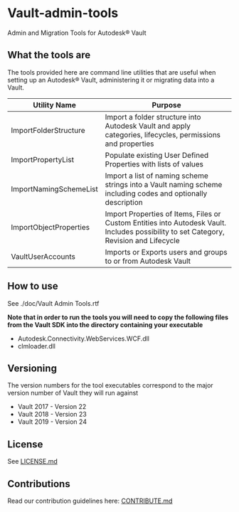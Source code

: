 # Vault-admin-tools
Admin and Migration Tools for Autodesk® Vault

## What the tools are
The tools provided here are command line utilities that are useful when setting up an Autodesk® Vault, administering it or migrating data into a Vault.

| Utility Name | Purpose |
| ------- | ------- |
| ImportFolderStructure | Import a folder structure into Autodesk Vault and apply categories, lifecycles, permissions and properties |
| ImportPropertyList | Populate existing User Defined Properties with lists of values |
| ImportNamingSchemeList | Import a list of naming scheme strings into a Vault naming scheme including codes and optionally description|
| ImportObjectProperties | Import Properties of Items, Files or Custom Entities into Autodesk Vault. Includes possibility to set Category, Revision and Lifecycle |
| VaultUserAccounts | Imports or Exports users and groups to or from Autodesk Vault |

## How to use
See ./doc/Vault Admin Tools.rtf

**Note that in order to run the tools you will need to copy the following files from the Vault SDK into the directory containing your executable**

* Autodesk.Connectivity.WebServices.WCF.dll
* clmloader.dll

## Versioning
The version numbers for the tool executables correspond to the major version number of Vault they will run against

* Vault 2017 - Version 22
* Vault 2018 - Version 23
* Vault 2019 - Version 24

## License
See [LICENSE.md](LICENSE.md)

## Contributions
Read our contribution guidelines here: [CONTRIBUTE.md](CONTRIBUTE.md)
